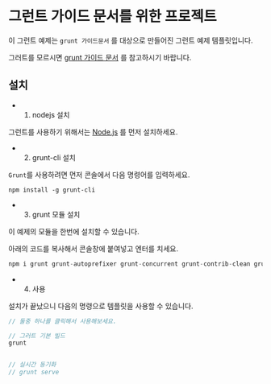 # 그런트 가이드 문서를 위한 프로젝트

이 그런트 예제는 `grunt 가이드문서` 를 대상으로 만들어진 그런트 예제 템플릿입니다.

그러트를 모르시면 [grunt 가이드 문서](https://github.com/demun/demun.github.com/wiki/01_00_grunt_guide) 를 참고하시기 바랍니다.


## 설치


- 1. nodejs 설치

그런트를 사용하기 위해서는 [Node.js](https://nodejs.org/) 를 먼저 설치하세요.


- 2. grunt-cli 설치

`Grunt`를 사용하려면 먼저 콘솔에서 다음 명령어를 입력하세요.

```shell
npm install -g grunt-cli
```


- 3. grunt 모듈 설치

이 예제의 모듈을 한번에 설치할 수 있습니다.

아래의 코드를 복사해서 콘솔창에 붙여넣고 엔터를 치세요.


```javascript
npm i grunt grunt-autoprefixer grunt-concurrent grunt-contrib-clean grunt-contrib-concat grunt-contrib-connect grunt-contrib-copy grunt-contrib-csslint grunt-contrib-cssmin grunt-contrib-imagemin grunt-contrib-jshint grunt-contrib-less grunt-contrib-uglify grunt-contrib-watch grunt-csscomb grunt-htmlhint grunt-includes grunt-newer jshint-stylish load-grunt-tasks time-grunt
```

- 4. 사용

설치가 끝났으니 다음의 명령으로 템플릿을 사용할 수 있습니다.

```javascript
// 둘중 하나를 클릭해서 사용해보세요.

// 그러트 기본 빌드
grunt


// 실시간 동기화
// grunt serve
```

